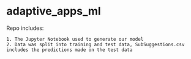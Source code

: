 # adaptive_apps_ml

Repo includes:

	1. The Jupyter Notebook used to generate our model
	2. Data was split into training and test data, SubSuggestions.csv includes the predictions made on the test data